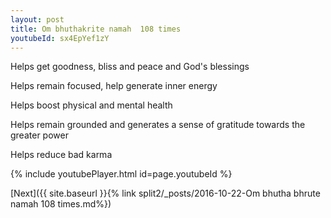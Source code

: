 ```yaml
---
layout: post
title: Om bhuthakrite namah  108 times
youtubeId: sx4EpYef1zY
---
```

 
 
Helps get goodness, bliss and peace and God's blessings
 
Helps remain focused, help generate inner energy 
 
Helps boost physical and mental health 
 
Helps remain grounded and generates a sense of gratitude towards the greater power 
 
Helps reduce bad karma
 
 
 
 


{% include youtubePlayer.html id=page.youtubeId %}
 
[Next]({{ site.baseurl }}{% link  split2/_posts/2016-10-22-Om bhutha bhrute namah 108 times.md%})
 
